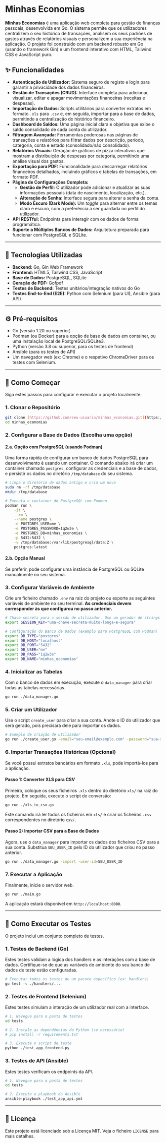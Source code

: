 # Minhas Economias

**Minhas Economias** é uma aplicação web completa para gestão de finanças pessoais, desenvolvida em Go. O sistema permite que os utilizadores centralizem o seu histórico de transações, analisem os seus padrões de gastos através de relatórios visuais e personalizem a sua experiência na aplicação. O projeto foi construído com um backend robusto em Go (usando o framework Gin) e um frontend interativo com HTML, Tailwind CSS e JavaScript puro.

## ✨ Funcionalidades

* **Autenticação de Utilizador:** Sistema seguro de registo e login para garantir a privacidade dos dados financeiros.
* **Gestão de Transações (CRUD):** Interface completa para adicionar, visualizar, editar e apagar movimentações financeiras (receitas e despesas).
* **Importação de Dados:** Scripts utilitários para converter extratos em formato `.xls` para `.csv` e, em seguida, importar para a base de dados, permitindo a centralização do histórico financeiro.
* **Dashboard de Saldos:** Uma página inicial clara e objetiva que exibe o saldo consolidado de cada conta do utilizador.
* **Filtragem Avançada:** Ferramentas poderosas nas páginas de transações e relatórios para filtrar dados por descrição, período, categoria, conta e estado (consolidado/não consolidado).
* **Relatórios Visuais:** Geração de gráficos de pizza interativos que mostram a distribuição de despesas por categoria, permitindo uma análise visual dos gastos.
* **Exportação para PDF:** Funcionalidade para descarregar relatórios financeiros detalhados, incluindo gráficos e tabelas de transações, em formato PDF.
* **Página de Configurações Completa:**
    * **Gestão de Perfil:** O utilizador pode adicionar e atualizar as suas informações pessoais (data de nascimento, localização, etc.).
    * **Alteração de Senha:** Interface segura para alterar a senha da conta.
    * **Modo Escuro (Dark Mode):** Um *toggle* para alternar entre os temas claro e escuro, com a preferência a ser guardada no perfil do utilizador.
* **API RESTful:** Endpoints para interagir com os dados de forma programática.
* **Suporte a Múltiplos Bancos de Dados:** Arquitetura preparada para funcionar com PostgreSQL e SQLite.

---

## 🚀 Tecnologias Utilizadas

* **Backend:** Go, Gin Web Framework
* **Frontend:** HTML5, Tailwind CSS, JavaScript
* **Base de Dados:** PostgreSQL, SQLite
* **Geração de PDF:** Gofpdf
* **Testes de Backend:** Testes unitários/integração nativos do Go
* **Testes End-to-End (E2E):** Python com Selenium (para UI), Ansible (para API)

---

## ⚙️ Pré-requisitos

* Go (versão 1.20 ou superior)
* Podman (ou Docker) para a opção de base de dados em container, ou uma instalação local de PostgreSQL/SQLite3.
* Python (versão 3.8 ou superior, para os testes de frontend)
* Ansible (para os testes de API)
* Um navegador web (ex: Chrome) e o respetivo ChromeDriver para os testes com Selenium.

---

## 🏁 Como Começar

Siga estes passos para configurar e executar o projeto localmente.

### 1. Clonar o Repositório

```bash
git clone [https://github.com/seu-usuario/minhas_economias.git](https://github.com/seu-usuario/minhas_economias.git)
cd minhas_economias
````

### 2\. Configurar a Base de Dados (Escolha uma opção)

#### 2.a. Opção com PostgreSQL (usando Podman)

Uma forma rápida de configurar um banco de dados PostgreSQL para desenvolvimento é usando um container. O comando abaixo irá criar um container chamado `postgres`, configurar as credenciais e a base de dados, e persistir os dados no diretório `/tmp/database` do seu sistema.

```bash
# Limpa o diretório de dados antigo e cria um novo
sudo rm -rf /tmp/database
mkdir /tmp/database

# Executa o container do PostgreSQL com Podman
podman run \
    -it \
    --rm \
    --name postgres \
    -e POSTGRES_USER=me \
    -e POSTGRES_PASSWORD=1q2w3e \
    -e POSTGRES_DB=minhas_economias \
    -p 5432:5432 \
    -v /tmp/database:/var/lib/postgresql/data:Z \
    postgres:latest
```

#### 2.b. Opção Manual

Se preferir, pode configurar uma instância de PostgreSQL ou SQLite manualmente no seu sistema.

### 3\. Configurar Variáveis de Ambiente

Crie um ficheiro chamado `.env` na raiz do projeto ou exporte as seguintes variáveis de ambiente no seu terminal. **As credenciais devem corresponder às que configurou no passo anterior.**

```bash
# Chave secreta para a sessão de utilizador. Use um gerador de strings aleatórias.
export SESSION_KEY="uma-chave-secreta-muito-longa-e-segura"

# Configuração do Banco de Dados (exemplo para PostgreSQL com Podman)
export DB_TYPE="postgres"
export DB_HOST="localhost"
export DB_PORT="5432"
export DB_USER="me"
export DB_PASS="1q2w3e"
export DB_NAME="minhas_economias"
```

### 4\. Inicializar as Tabelas

Com o banco de dados em execução, execute o `data_manager` para criar todas as tabelas necessárias.

```bash
go run ./data_manager.go
```

### 5\. Criar um Utilizador

Use o script `create_user` para criar a sua conta. Anote o ID do utilizador que será gerado, pois precisará dele para importar os dados.

```bash
# Exemplo de criação de utilizador
go run ./create_user.go -email="seu-email@exemplo.com" -password="sua-senha-forte"
```

### 6\. Importar Transações Históricas (Opcional)

Se você possui extratos bancários em formato `.xls`, pode importá-los para a aplicação.

#### Passo 1: Converter XLS para CSV

Primeiro, coloque os seus ficheiros `.xls` dentro do diretório `xls/` na raiz do projeto. Em seguida, execute o script de conversão:

```bash
go run ./xls_to_csv.go
```

Este comando irá ler todos os ficheiros em `xls/` e criar os ficheiros `.csv` correspondentes no diretório `csv/`.

#### Passo 2: Importar CSV para a Base de Dados

Agora, use o `data_manager` para importar os dados dos ficheiros CSV para a sua conta. Substitua `SEU_USER_ID` pelo ID do utilizador que criou no passo anterior.

```bash
go run ./data_manager.go -import -user-id=SEU_USER_ID
```

### 7\. Executar a Aplicação

Finalmente, inicie o servidor web.

```bash
go run ./main.go
```

A aplicação estará disponível em `http://localhost:8080`.

-----

## 🧪 Como Executar os Testes

O projeto inclui um conjunto completo de testes.

### 1\. Testes de Backend (Go)

Estes testes validam a lógica dos handlers e as interações com a base de dados. Certifique-se de que as variáveis de ambiente do seu banco de dados de teste estão configuradas.

```bash
# Executar todos os testes de um pacote específico (ex: handlers)
go test -v ./handlers/...
```

### 2\. Testes de Frontend (Selenium)

Estes testes simulam a interação de um utilizador real com a interface.

```bash
# 1. Navegue para a pasta de testes
cd tests

# 2. Instale as dependências do Python (se necessário)
# pip install -r requirements.txt

# 3. Execute o script de teste
python ./test_app_frontend.py
```

### 3\. Testes de API (Ansible)

Estes testes verificam os endpoints da API.

```bash
# 1. Navegue para a pasta de testes
cd tests

# 2. Execute o playbook do Ansible
ansible-playbook ./test_app_api.yml
```

-----

## 📄 Licença

Este projeto está licenciado sob a Licença MIT. Veja o ficheiro `LICENSE` para mais detalhes.

